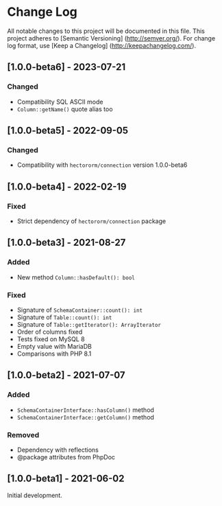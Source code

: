 # Change Log

All notable changes to this project will be documented in this file. This project adheres
to [Semantic Versioning] (http://semver.org/). For change log format,
use [Keep a Changelog] (http://keepachangelog.com/).

## [1.0.0-beta6] - 2023-07-21

### Changed

- Compatibility SQL ASCII mode
- `Column::getName()` quote alias too

## [1.0.0-beta5] - 2022-09-05

### Changed

- Compatibility with `hectororm/connection` version 1.0.0-beta6 

## [1.0.0-beta4] - 2022-02-19

### Fixed

- Strict dependency of `hectororm/connection` package

## [1.0.0-beta3] - 2021-08-27

### Added

- New method `Column::hasDefault(): bool`

### Fixed

- Signature of `SchemaContainer::count(): int`
- Signature of `Table::count(): int`
- Signature of `Table::getIterator(): ArrayIterator`
- Order of columns fixed
- Tests fixed on MySQL 8
- Empty value with MariaDB
- Comparisons with PHP 8.1

## [1.0.0-beta2] - 2021-07-07

### Added

- `SchemaContainerInterface::hasColumn()` method
- `SchemaContainerInterface::getColumn()` method

### Removed

- Dependency with reflections
- @package attributes from PhpDoc

## [1.0.0-beta1] - 2021-06-02

Initial development.

